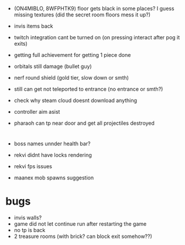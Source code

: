 * (ON4MIBLO, 8WFPHTK9) floor gets black in some places? I guess missing textures (did the secret room floors mess it up?)
* invis items back
* twitch integration cant be turned on (on pressing interact after pog it exits)
* getting full achievement for getting 1 piece done
* orbitals still damage (bullet guy)

* nerf round shield (gold tier, slow down or smth)
* still can get not teleported to entrance (no entrance or smth?)
* check why steam cloud doesnt download anything
* controller aim asist
* pharaoh can tp near door and get all projectiles destroyed

#

* boss names unnder health bar?
* rekvi didnt have locks rendering
* rekvi fps issues

* maanex mob spawns suggestion

# bugs
* invis walls?
* game did not let continue run after restarting the game
* no tp is back
* 2 treasure rooms (with brick? can block exit somehow??)